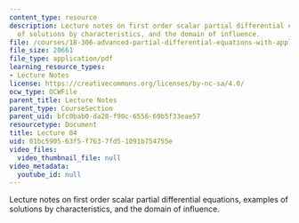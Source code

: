 ```yaml
---
content_type: resource
description: Lecture notes on first order scalar partial differential equations, examples
  of solutions by characteristics, and the domain of influence.
file: /courses/18-306-advanced-partial-differential-equations-with-applications-fall-2009/01bc590563f5f7637fd51091b754755e_MIT18_306f09_lec04.pdf
file_size: 20661
file_type: application/pdf
learning_resource_types:
- Lecture Notes
license: https://creativecommons.org/licenses/by-nc-sa/4.0/
ocw_type: OCWFile
parent_title: Lecture Notes
parent_type: CourseSection
parent_uid: bfc0bab0-da28-f90c-6556-69b5f33eae57
resourcetype: Document
title: Lecture 04
uid: 01bc5905-63f5-f763-7fd5-1091b754755e
video_files:
  video_thumbnail_file: null
video_metadata:
  youtube_id: null
---
```

Lecture notes on first order scalar partial differential equations, examples of solutions by characteristics, and the domain of influence.